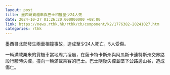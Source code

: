 ```yaml
---
layout: post
title: 墨西哥貨櫃車與巴士相撞至少24人死
date: 2024-10-27 01:26:20.000000000 +08:00
link: https://news.rthk.hk/rthk/ch/component/k2/1776382-20241027.htm
categories: rthk
---
```


墨西哥北部發生兩車相撞事故，造成至少24人死亡，5人受傷。

一輛滿載粟米的貨櫃車當地周六凌晨，在薩卡特卡斯州與阿瓜斯卡連特斯州交界路段行駛時失控，撞向一輛滿載乘客的巴士。巴士隨後失控並墜下公路邊山谷，造成傷亡。
